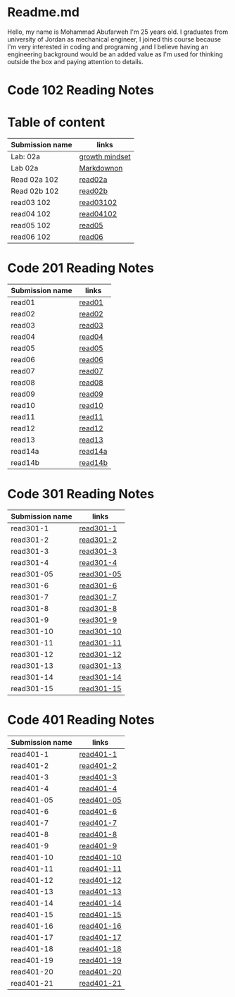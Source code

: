 # Readme.md

Hello, my name is Mohammad Abufarweh I'm 25 years old.
I graduates from university of Jordan as mechanical engineer, I joined this
course because I'm very interested in coding and programing ,and I believe having an engineering background would be an added value as I'm used for thinking outside the box and paying attention to details.



# Code 102 Reading Notes

# Table of content


| Submission name        | links |
| ----------- | ----------- |
| Lab: 02a  | [growth mindset](https://mohammadabufarweh.github.io/reading-notes/growthmindset/) |
| Lab 02a   | [Markdownon](https://mohammadabufarweh.github.io/reading-notes/MarkdownonGitHub)  |
| Read 02a 102  | [read02a](https://mohammadabufarweh.github.io/reading-notes/read02a102)   |
|Read 02b 102      |      [read02b](https://mohammadabufarweh.github.io/reading-notes/read02b102)  |
| read03 102     | [read03102](https://mohammadabufarweh.github.io/read03/)       |
| read04 102 | [read04102](https://mohammadabufarweh.github.io/read04/)        |
| read05 102   | [read05](https://mohammadabufarweh.github.io/read05/)       |
| read06 102 |[read06](https://mohammadabufarweh.github.io/read06/)        |



# Code 201 Reading Notes



| Submission name      | links |
| ----------- | ----------- |
| read01     | [read01](https://mohammadabufarweh.github.io/reading-notes/read01)       |
| read02   | [read02](https://mohammadabufarweh.github.io/reading-notes/read02)        |
| read03     | [read03](https://mohammadabufarweh.github.io/reading-notes/read03)       |
| read04   | [read04](https://mohammadabufarweh.github.io/reading-notes/read04)        |
| read05     | [read05](https://mohammadabufarweh.github.io/reading-notes/read05)       |
| read06   |[read06](https://mohammadabufarweh.github.io/reading-notes/read06)        |
| read07     | [read07](https://mohammadabufarweh.github.io/reading-notes/read07)       |
| read08   | [read08](https://mohammadabufarweh.github.io/reading-notes/read08)        |
| read09     | [read09](https://mohammadabufarweh.github.io/reading-notes/read09)       |
| read10   | [read10](https://mohammadabufarweh.github.io/reading-notes/read10)        |
| read11     | [read11](https://mohammadabufarweh.github.io/reading-notes/read11)      |
| read12   | [read12](https://mohammadabufarweh.github.io/reading-notes/read12)        |
| read13     | [read13](https://mohammadabufarweh.github.io/reading-notes/read13)       |
| read14a   | [read14a](https://mohammadabufarweh.github.io/reading-notes/read14a)        |
| read14b     | [read14b](https://mohammadabufarweh.github.io/reading-notes/read14b)       |





# Code 301 Reading Notes



| Submission name      | links |
| ----------- | ----------- |
| read301-1     | [read301-1](https://mohammadabufarweh.github.io/reading-notes/read301-1)       |
| read301-2   | [read301-2](https://mohammadabufarweh.github.io/reading-notes/read301-2)        |
| read301-3     | [read301-3](https://mohammadabufarweh.github.io/reading-notes/read301-3)       |
| read301-4   | [read301-4](https://mohammadabufarweh.github.io/reading-notes/read301-4)        |
| read301-05     | [read301-05](https://mohammadabufarweh.github.io/reading-notes/read301-05)       |
| read301-6   |[read301-6](https://mohammadabufarweh.github.io/reading-notes/read301-6)        |
| read301-7     | [read301-7](https://mohammadabufarweh.github.io/reading-notes/read301-7)       |
| read301-8   | [read301-8](https://mohammadabufarweh.github.io/reading-notes/read301-8)        |
| read301-9     | [read301-9](https://mohammadabufarweh.github.io/reading-notes/read301-9)       |
| read301-10   | [read301-10](https://mohammadabufarweh.github.io/reading-notes/read301-10)        |
| read301-11     | [read301-11](https://mohammadabufarweh.github.io/reading-notes/read301-11)      |
| read301-12   | [read301-12](https://mohammadabufarweh.github.io/reading-notes/read301-12)        |
| read301-13     | [read301-13](https://mohammadabufarweh.github.io/reading-notes/read301-13)       |
| read301-14   | [read301-14](https://mohammadabufarweh.github.io/reading-notes/read301-14)        |
| read301-15     | [read301-15](https://mohammadabufarweh.github.io/reading-notes/read301-15)       |



# Code 401 Reading Notes


| Submission name      | links |
| ----------- | ----------- |
| read401-1     | [read401-1](https://mohammadabufarweh.github.io/reading-notes/read401-1)       |
| read401-2   | [read401-2](https://mohammadabufarweh.github.io/reading-notes/read401-2)        |
| read401-3     | [read401-3](https://mohammadabufarweh.github.io/reading-notes/read401-3)       |
| read401-4   | [read401-4](https://mohammadabufarweh.github.io/reading-notes/read401-4)        |
| read401-05     | [read401-05](https://mohammadabufarweh.github.io/reading-notes/read401-05)       |
| read401-6   |[read401-6](https://mohammadabufarweh.github.io/reading-notes/read401-6)        |
| read401-7     | [read401-7](https://mohammadabufarweh.github.io/reading-notes/read401-7)       |
| read401-8   | [read401-8](https://mohammadabufarweh.github.io/reading-notes/read401-8)        |
| read401-9     | [read401-9](https://mohammadabufarweh.github.io/reading-notes/read401-9)       |
| read401-10   | [read401-10](https://mohammadabufarweh.github.io/reading-notes/read401-10)        |
| read401-11     | [read401-11](https://mohammadabufarweh.github.io/reading-notes/read401-11)      |
| read401-12   | [read401-12](https://mohammadabufarweh.github.io/reading-notes/read401-12)        |
| read401-13     | [read401-13](https://mohammadabufarweh.github.io/reading-notes/read401-13)       |
| read401-14   | [read401-14](https://mohammadabufarweh.github.io/reading-notes/read401-14)        |
| read401-15     | [read401-15](https://mohammadabufarweh.github.io/reading-notes/read401-15)       |
| read401-16   | [read401-16](https://mohammadabufarweh.github.io/reading-notes/read401-16)        |
| read401-17     | [read401-17](https://mohammadabufarweh.github.io/reading-notes/read401-17)      |
| read401-18   | [read401-18](https://mohammadabufarweh.github.io/reading-notes/read401-18)        |
| read401-19     | [read401-19](https://mohammadabufarweh.github.io/reading-notes/read401-19)       |
| read401-20   | [read401-20](https://mohammadabufarweh.github.io/reading-notes/read401-20)        |
| read401-21     | [read401-21](https://mohammadabufarweh.github.io/reading-notes/read401-21)       |